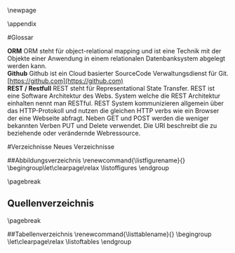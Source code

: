 \newpage

\appendix

#Glossar

__ORM__
ORM steht für object-relational mapping und ist eine Technik mit der Objekte einer Anwendung in einem relationalen Datenbanksystem abgelegt werden kann.
\
__Github__
Github ist ein Cloud basierter SourceCode Verwaltungsdienst für Git.
[https://github.com](https://github.com)
\
__REST / Restfull__
REST steht für Representational  State Transfer. REST ist eine Software Architektur des Webs. System welche die REST Architektur einhalten nennt man RESTful. REST System kommunizieren allgemein über das HTTP-Protokoll und nutzen die gleichen HTTP verbs wie ein Browser der eine Webseite abfragt. Neben GET und POST werden die weniger bekannten Verben PUT und Delete verwendet. Die URI beschreibt die zu beziehende oder verändernde Webressource.


#Verzeichnisse
Neues Verzeichnisse


##Abbildungsverzeichnis
\renewcommand{\listfigurename}{} \begingroup\let\clearpage\relax
\listoffigures
\endgroup

\pagebreak

## Quellenverzeichnis


\pagebreak

##Tabellenverzeichnis
\renewcommand{\listtablename}{} \begingroup \let\clearpage\relax
\listoftables
\endgroup

